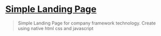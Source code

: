 # [Simple Landing Page](https://afifurrohman-id.github.io/simple-landing-page)

> Simple Landing Page for company framework technology. Create using native html css and javascript

